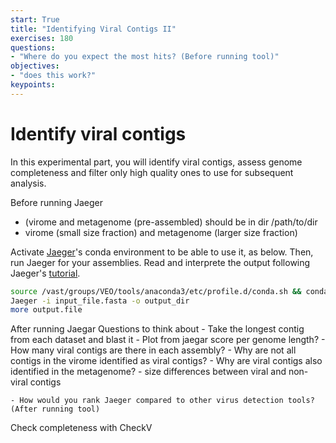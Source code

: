 ```yaml
---
start: True
title: "Identifying Viral Contigs II"
exercises: 180
questions:
- "Where do you expect the most hits? (Before running tool)"
objectives:
- "does this work?"
keypoints:
---
```


# Identify viral contigs

In this experimental part, you will identify viral contigs, assess genome completeness and filter only high quality ones to use for subsequent analysis.  

Before running Jaeger  
- (virome and metagenome (pre-assembled) should be in dir /path/to/dir
- virome (small size fraction) and metagenome (larger size fraction)

Activate [Jaeger](https://github.com/Yasas1994/Jaeger)'s conda environment to be able to use it, as below. Then, run Jaeger for your assemblies. Read and interprete the output following Jaeger's [tutorial](https://github.com/Yasas1994/Jaeger?tab=readme-ov-file#what-is-in-the-output).

```bash
source /vast/groups/VEO/tools/anaconda3/etc/profile.d/conda.sh && conda activate jaeger_v1.31.0 && Jaeger -h
Jaeger -i input_file.fasta -o output_dir
more output.file
```



After running Jaegar
Questions to think about
      - Take the longest contig from each dataset and blast it
      - Plot from jaegar score per genome length?
      - How many viral contigs are there in each assembly?
      - Why are not all contigs in the virome identified as viral contigs?
      - Why are viral contigs also identified in the metagenome?
      - size differences between viral and non-viral contigs
        
    - How would you rank Jaeger compared to other virus detection tools? (After running tool)

Check completeness with CheckV
